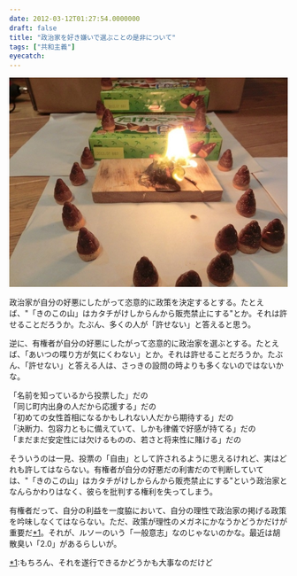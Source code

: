 ```yaml
---
date: 2012-03-12T01:27:54.0000000
draft: false
title: "政治家を好き嫌いで選ぶことの是非について"
tags: ["共和主義"]
eyecatch: 
---
```

<p><img src="20120312012658.jpg" alt="f:id:daruyanagi:20120312012658j:plain" title="f:id:daruyanagi:20120312012658j:plain" class="hatena-fotolife"></p><p>政治家が自分の好悪にしたがって恣意的に政策を決定するとする。たとえば、"「きのこの山」はカタチがけしからんから販売禁止にする"とか。それは許せることだろうか。たぶん、多くの人が「許せない」と答えると思う。</p><p>逆に、有権者が自分の好悪にしたがって恣意的に政治家を選ぶとする。たとえば、「あいつの喋り方が気にくわない」とか。それは許せることだろうか。たぶん、「許せない」と答える人は、さっきの設問の時よりも多くないのではないかな。</p><p>「名前を知っているから投票した」だの<br />
「同じ町内出身の人だから応援する」だの<br />
「初めての女性首相になるかもしれない人だから期待する」だの<br />
「決断力、包容力ともに備えていて、しかも律儀で好感が持てる」だの<br />
「まだまだ安定性には欠けるものの、若さと将来性に賭ける」だの</p><p>そういうのは一見、投票の「自由」として許されるように思えるけれど、実はどれも許してはならない。有権者が自分の好悪だの利害だので判断していては、"「きのこの山」はカタチがけしからんから販売禁止にする"という政治家となんらかわりはなく、彼らを批判する権利を失ってしまう。</p><p>有権者だって、自分の利益を一度脇において、自分の理性で政治家の掲げる政策を吟味しなくてはならない。ただ、政策が理性のメガネにかなうかどうかだけが重要だ<a href="#f1" name="fn1" title="もちろん、それを遂行できるかどうかも大事なのだけど">*1</a>。それが、ルソーのいう「一般意志」なのじゃないのかな。最近は胡散臭い「2.0」があるらしいが。</p>
<div class="footnote">
<p class="footnote"><a href="#fn1" name="f1" class="footnote-number">*1</a><span class="footnote-delimiter">:</span><span class="footnote-text">もちろん、それを遂行できるかどうかも大事なのだけど</span></p>
</div>